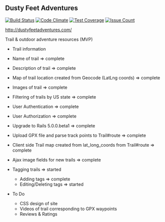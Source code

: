 ## Dusty Feet Adventures

[![Build Status](https://travis-ci.org/CarlosGabaldon/dusty-feet-adventures.svg?branch=master)](https://travis-ci.org/CarlosGabaldon/dusty-feet-adventures)
[![Code Climate](https://codeclimate.com/github/CarlosGabaldon/dusty-feet-adventures/badges/gpa.svg)](https://codeclimate.com/github/CarlosGabaldon/dusty-feet-adventures)
[![Test Coverage](https://codeclimate.com/github/CarlosGabaldon/dusty-feet-adventures/badges/coverage.svg)](https://codeclimate.com/github/CarlosGabaldon/dusty-feet-adventures/coverage)
[![Issue Count](https://codeclimate.com/github/CarlosGabaldon/dusty-feet-adventures/badges/issue_count.svg)](https://codeclimate.com/github/CarlosGabaldon/dusty-feet-adventures)

http://dustyfeetadventures.com/

Trail & outdoor adventure resources (MVP)
 - Trail information
  - Name of trail => complete
  - Description of trail => complete
  - Map of trail location created from Geocode (LatLng coords) => complete
  - Images of trail => complete
  - Filtering of trails by US state => complete
  - User Authentication => complete
  - User Authorization => complete
  - Upgrade to Rails 5.0.0.beta1 => complete
  - Upload GPX file and parse track points to Trail#route => complete
  - Client side Trail map created from lat_long_coords from Trail#route => complete
  - Ajax image fields for new trails => complete
  - Tagging trails => started
    - Adding tags => complete
    - Editing/Deleting tags => started

 - To Do
   - CSS design of site
   - Videos of trail corresponding to GPX waypoints
   - Reviews & Ratings
